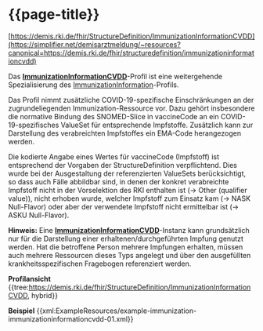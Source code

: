# {{page-title}}
[https://demis.rki.de/fhir/StructureDefinition/ImmunizationInformationCVDD](https://simplifier.net/demisarztmeldung/~resources?canonical=https://demis.rki.de/fhir/structuredefinition/immunizationinformationcvdd)  

Das **[ImmunizationInformationCVDD](https://simplifier.net/demisarztmeldung/~resources?canonical=https://demis.rki.de/fhir/structuredefinition/immunizationinformationcvdd)**-Profil ist eine weitergehende Spezialisierung des [ImmunizationInformation](https://simplifier.net/demisarztmeldung/~resources?canonical=https://demis.rki.de/fhir/structuredefinition/immunizationinformation)-Profils.

Das Profil nimmt zusätzliche COVID-19-spezifische Einschränkungen an der zugrundeliegenden Immunization-Ressource vor. Dazu gehört insbesondere die normative Bindung des SNOMED-Slice in vaccineCode an ein COVID-19-spezifisches ValueSet für entsprechende Impfstoffe. Zusätzlich kann zur Darstellung des verabreichten Impfstoffes ein EMA-Code herangezogen werden.

Die kodierte Angabe eines Wertes für vaccineCode (Impfstoff) ist entsprechend der Vorgaben der StructureDefinition verpflichtend. Dies wurde bei der Ausgestaltung der referenzierten ValueSets berücksichtigt, so dass auch Fälle abbildbar sind, in denen der konkret verabreichte Impfstoff nicht in der Vorselektion des RKI enthalten ist (-> Other (qualifier value)), nicht erhoben wurde, welcher Impfstoff zum Einsatz kam (-> NASK Null-Flavor) oder aber der verwendete Impfstoff nicht ermittelbar ist (-> ASKU Null-Flavor).

**Hinweis:** Eine **[ImmunizationInformationCVDD](https://simplifier.net/demisarztmeldung/~resources?canonical=https://demis.rki.de/fhir/structuredefinition/immunizationinformation)**-Instanz kann grundsätzlich nur für die Darstellung einer erhaltenen/durchgeführten Impfung genutzt werden. Hat die betroffene Person mehrere Impfungen erhalten, müssen auch mehrere Ressourcen dieses Typs angelegt und über den ausgefüllten krankheitsspezifischen Fragebogen referenziert werden.

**Profilansicht**
{{tree:https://demis.rki.de/fhir/StructureDefinition/ImmunizationInformationCVDD, hybrid}}

**Beispiel**
{{xml:ExampleResources/example-immunization-immunizationinformationcvdd-01.xml}}
